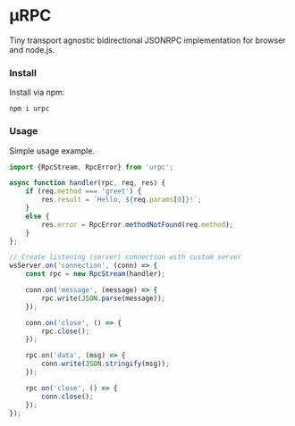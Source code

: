 # μRPC

Tiny transport agnostic bidirectional JSONRPC implementation for browser and
node.js.

### Install

Install via npm:

```
npm i urpc
```

### Usage

Simple usage example.

```javascript
import {RpcStream, RpcError} from 'urpc';

async function handler(rpc, req, res) {
    if (req.method === 'greet') {
        res.result = `Hello, ${req.params[0]}!`;
    }
    else {
        res.error = RpcError.methodNotFound(req.method);
    }
};

// Create listening (server) connection with custom server
wsServer.on('connection', (conn) => {
    const rpc = new RpcStream(handler);

    conn.on('message', (message) => {
        rpc.write(JSON.parse(message));
    });

    conn.on('close', () => {
        rpc.close();
    });

    rpc.on('data', (msg) => {
        conn.write(JSON.stringify(msg));
    });

    rpc.on('close', () => {
        conn.close();
    });
});
```
